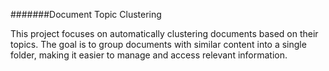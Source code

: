 #######Document Topic Clustering

This project focuses on automatically clustering documents based on their topics. The goal is to group documents with similar content into a single folder, making it easier to manage and access relevant information.

